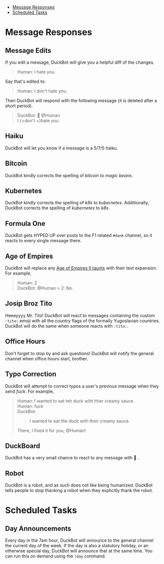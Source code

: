 * [Message Responses](#message-responses)
* [Scheduled Tasks](#scheduled-tasks)

Message Responses
=================

Message Edits
-------------
If you edit a message, DuckBot will give you a helpful diff of the changes.

> Human: I hate you.

Say that's edited to:

> Human: I don't hate you.

Then DuckBot will respond with the following message (it is deleted after a short period).
> DuckBot: :eyes: @Human  
> I {+don't +}hate you.

Haiku
-----
DuckBot will let you know if a message is a 5/7/5 haiku.

Bitcoin
-------
DuckBot kindly corrects the spelling of _bitcoin_ to _magic beans_.

Kubernetes
----------
DuckBot kindly corrects the spelling of _k8s_ to _kubernetes_. Additionally, DuckBot corrects the spelling of _kubernetes_ to _k8s_.

Formula One
-----------
DuckBot gets HYPED UP over posts to the F1 related `#dank` channel, so it reacts to every single message there.

Age of Empires
--------------
DuckBot will replace any [Age of Empires II taunts](https://ageofempires.fandom.com/wiki/Taunts#Full_list_of_taunts) with their text expansion. For example,

> Human: 2  
> DuckBot: @Human > 2: No.

Josip Broz Tito
---------------
Heeeyyyy Mr. Tito! DuckBot will react to messages containing the custom `:tito:` emoji with all the country flags of the formally Yugoslavian countries. DuckBot will do the same when someone reacts with `:tito:`.

Office Hours
------------
Don't forget to stop by and ask questions! DuckBot will notify the general channel when office hours start, brother.

Typo Correction
---------------
DuckBot will attempt to correct typos a user's previous message when they send _fuck_. For example,

> Human: I wanted to eat teh duck wiht thier creamy sauce.  
> Human: fuck  
> DuckBot:
>    > I wanted to eat the duck with their creamy sauce.
>
> There, I fixed it for you, @Human!

DuckBoard
-----
DuckBot has a very small chance to react to any message with 🦆 .

Robot
-----
DuckBot is a robot, and as such does not like being humanized. DuckBot tells people to stop thanking a robot when they explicitly thank the robot.


Scheduled Tasks
===============

Day Announcements
-----------------
Every day in the 7am hour, DuckBot will announce to the general channel the current day of the week. If the day is also a statutory holiday, or an otherwise special day, DuckBot will announce that at the same time. You can run this on demand using the `!day` command.
